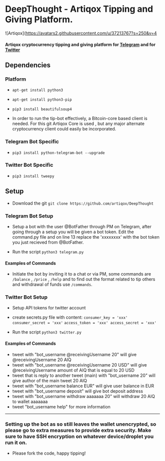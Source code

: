 # DeepThought - Artiqox Tipping and Giving Platform.

![Artiqox](https://avatars2.githubusercontent.com/u/37213767?s=250&v=4
 
#### Artiqox cryptocurrency tipping and giving platform for [Telegram](https://telegram.org) and for [Twitter](http://twitter.com)


## Dependencies 
### Platform

*  `apt-get install python3`
*  `apt-get install python3-pip`
*  `pip3 install beautifulsoup4`

* In order to run the tip-bot effectively, a Bitcoin-core based client is needed. For this git Artiqox Core is used , but any major alternate cryptocurrency client could easily be incorporated.
### Telegram Bot Specific
*  `pip3 install python-telegram-bot --upgrade`
### Twitter Bot Specific
*  `pip3 install tweepy`

## Setup

* Download the git
`git clone https://github.com/artiqox/DeepThought`
### Telegram Bot Setup
* Setup a bot with the user @BotFather through PM on Telegram, after going through a setup you will be given a bot token. Edit the command.py file and on line 13 replace the 'xxxxxxxx' with the bot token you just recieved from @BotFather. 

*  Run the script 
`python3 telegram.py`

#### Examples of Commands
*  Initiate the bot by inviting it to a chat or via PM, some commands are `/balance` , `/price` , `/help` and to find out the format related to tip others and withdrawal of funds use `/commands`.

### Twitter Bot Setup

* Setup API tokens for twitter account

* create secrets.py file with content:
`consumer_key = 'xxx' consumer_secret = 'xxx'`
`access_token = 'xxx' access_secret = 'xxx'`

*  Run the script 
`python3 twitter.py`

#### Examples of Commands
* tweet with "bot_username @receivingUsername 20" will give @receivingUsername 20 AIQ
* tweet with "bot_username @receivingUsername 20 USD" will give @receivingUsername amount of AIQ that is equal to 20 USD
* tweet that is reply to another tweet (main) with "bot_username 20" will give author of the main tweet 20 AIQ
* tweet with "bot_username balance EUR" will give user balance in EUR
* tweet with "bot_username deposit" will give bot deposit address
* tweet with "bot_username withdraw aaaaaaa 20" will withdraw 20 AIQ to wallet aaaaaaa
* tweet "bot_username help" for more information
---
### Setting up the bot as so still leaves the wallet unencrypted, so please go to extra measures to provide extra security. Make sure to have SSH encryption on whatever device/droplet you run it on. 

*  Please fork the code, happy tipping! 



